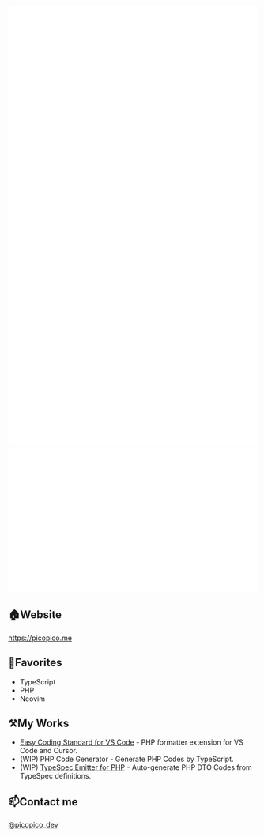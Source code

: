 ![](https://raw.githubusercontent.com/picopicos/github-stats/master/generated/overview.svg#gh-dark-mode-only)![](https://raw.githubusercontent.com/picopicos/github-stats/master/generated/languages.svg#gh-dark-mode-only)
![](https://raw.githubusercontent.com/picopicos/github-stats/master/generated/overview.svg#gh-light-mode-only)![](https://raw.githubusercontent.com/picopicos/github-stats/master/generated/languages.svg#gh-light-mode-only)

## 🏠Website

https://picopico.me

## 🌟Favorites

- TypeScript
- PHP
- Neovim

## ⚒️My Works

- [Easy Coding Standard for VS Code](https://github.com/picopicos/easy-coding-standard-vscode) - PHP formatter extension for VS Code and Cursor.
- (WIP) PHP Code Generator - Generate PHP Codes by TypeScript.
- (WIP) [TypeSpec Emitter for PHP](https://github.com/picopicos/typespec-emitter-php) - Auto-generate PHP DTO Codes from TypeSpec definitions.

## 📫Contact me

[@picopico_dev](https://x.com/picopico_dev)
